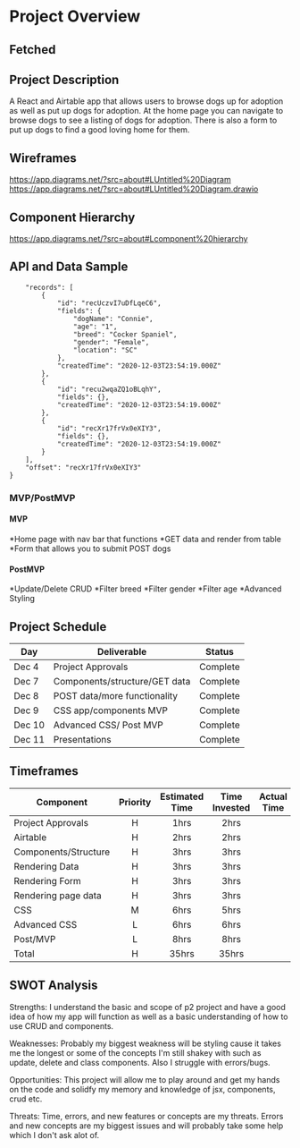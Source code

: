 # Project Overview

## Fetched

## Project Description

A React and Airtable app that allows users to browse dogs up for adoption as well as put up dogs for adoption. At the home page you can navigate to browse dogs to see a listing of dogs for adoption. There is also a form to put up dogs to find a good loving home for them.

## Wireframes

https://app.diagrams.net/?src=about#LUntitled%20Diagram
https://app.diagrams.net/?src=about#LUntitled%20Diagram.drawio

## Component Hierarchy

https://app.diagrams.net/?src=about#Lcomponent%20hierarchy

## API and Data Sample

```{
    "records": [
        {
            "id": "recUczvI7uDfLqeC6",
            "fields": {
                "dogName": "Connie",
                "age": "1",
                "breed": "Cocker Spaniel",
                "gender": "Female",
                "location": "SC"
            },
            "createdTime": "2020-12-03T23:54:19.000Z"
        },
        {
            "id": "recu2wqaZQ1oBLqhY",
            "fields": {},
            "createdTime": "2020-12-03T23:54:19.000Z"
        },
        {
            "id": "recXr17frVx0eXIY3",
            "fields": {},
            "createdTime": "2020-12-03T23:54:19.000Z"
        }
    ],
    "offset": "recXr17frVx0eXIY3"
}
```

### MVP/PostMVP

#### MVP

*Home page with nav bar that functions
*GET data and render from table
\*Form that allows you to submit POST dogs

#### PostMVP

*Update/Delete CRUD
*Filter breed
*Filter gender
*Filter age
\*Advanced Styling

## Project Schedule

| Day    | Deliverable                   | Status     |
| ------ | ----------------------------- | ---------- |
| Dec 4  | Project Approvals             | Complete |
| Dec 7  | Components/structure/GET data | Complete |
| Dec 8  | POST data/more functionality  | Complete |
| Dec 9  | CSS app/components MVP        | Complete |
| Dec 10 | Advanced CSS/ Post MVP        | Complete |
| Dec 11 | Presentations                 | Complete |

## Timeframes

| Component            | Priority | Estimated Time | Time Invested | Actual Time |
| -------------------- | :------: | :------------: | :-----------: | :---------: |
| Project Approvals    |    H     |      1hrs      |         2hrs      |         |  2hrs |
| Airtable             |    H     |      2hrs      |          2hrs     |             | 2hrs
| Components/Structure |    H     |      3hrs      |             3hrs  |             | 3hrs
| Rendering Data       |    H     |      3hrs      |             3hrs  |             | 3hrs
| Rendering Form       |    H     |      3hrs      |            3hrs   |             | 3hrs
| Rendering page data  |    H     |      3hrs      |              3hrs |             | 3hrs
| CSS                  |    M     |      6hrs      |              5hrs |             | 5hrs
| Advanced CSS         |    L     |      6hrs      |             6hrs  |             | 6hrs
| Post/MVP             |    L     |      8hrs      |            8hrs   |             | 8hrs
| Total                |    H     |     35hrs      |            35hrs   |           | 35hrs

## SWOT Analysis

Strengths:
I understand the basic and scope of p2 project and have a good idea of how my app will function as well
as a basic understanding of how to use CRUD and components.

Weaknesses:
Probably my biggest weakness will be styling cause it takes me the longest or some of the concepts
I'm still shakey with such as update, delete and class components. Also I struggle with errors/bugs.

Opportunities:
This project will allow me to play around and get my hands on the code and solidfy my memory and knowledge
of jsx, components, crud etc.

Threats:
Time, errors, and new features or concepts are my threats. Errors and new concepts
are my biggest issues and will probably take some help which I don't ask alot of.
